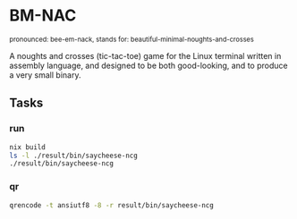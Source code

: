 # BM-NAC
<sup>pronounced: bee-em-nack, stands for: beautiful-minimal-noughts-and-crosses</sup>

A noughts and crosses (tic-tac-toe) game for the Linux terminal written in assembly language, and designed to be both good-looking, and to produce a very small binary.

## Tasks

### run

```bash
nix build
ls -l ./result/bin/saycheese-ncg
./result/bin/saycheese-ncg
```

### qr

```bash
qrencode -t ansiutf8 -8 -r result/bin/saycheese-ncg
```

